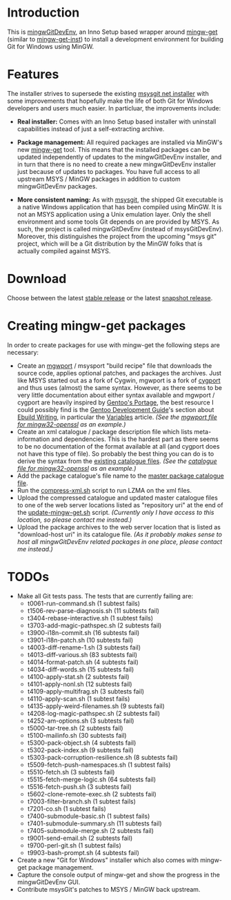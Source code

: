 # Introduction

This is [mingwGitDevEnv](https://github.com/sschuberth/mingwGitDevEnv), an Inno Setup based wrapper around [mingw-get](http://sourceforge.net/projects/mingw/files/Installer/mingw-get/) (similar to [mingw-get-inst](http://sourceforge.net/projects/mingw/files/Installer/mingw-get-inst/)) to install a development environment for building Git for Windows using MinGW.

# Features

The installer strives to supersede the existing [msysgit net installer](http://code.google.com/p/msysgit/downloads/list?q=netinstall) with some improvements that hopefully make the life of both Git for Windows developers and users much easier. In particluar, the improvements include:

* **Real installer:** Comes with an Inno Setup based installer with uninstall capabilities instead of just a self-extracting archive.

* **Package management:** All required packages are installed via MinGW's new [mingw-get](http://sourceforge.net/projects/mingw/files/Installer/mingw-get/) tool. This means that the installed packages can be updated independently of updates to the mingwGitDevEnv installer, and in turn that there is no need to create a new mingwGitDevEnv installer just because of updates to packages. You have full access to all upstream MSYS / MinGW packages in addition to custom mingwGitDevEnv packages.

* **More consistent naming:** As with [msysgit](http://code.google.com/p/msysgit/), the shipped Git executable is a native Windows application that has been compiled using MinGW. It is not an MSYS application using a Unix emulation layer. Only the shell environment and some tools Git depends on are provided by MSYS. As such, the project is called mingwGitDevEnv (instead of msysGitDevEnv). Moreover, this distinguishes the project from the upcoming "msys git" project, which will be a Git distribution by the MinGW folks that is actually compiled against MSYS.

# Download

Choose between the latest [stable release](https://dl.dropbox.com/u/6413030/mingwGitDevEnv/mingwGitDevEnv-v0.1.exe) or the latest [snapshot release](https://qa.nest-initiative.org/view/msysGit/job/msysgit-mingwGitDevEnv/lastSuccessfulBuild/artifact/download.html).

# Creating mingw-get packages

In order to create packages for use with mingw-get the following steps are necessary:

* Create an [mgwport](http://gitorious.org/mgwport/mgwport/blobs/master/README) / msysport "build recipe" file that downloads the source code, applies optional patches, and packages the archives. Just like MSYS started out as a fork of Cygwin, mgwport is a fork of [cygport](http://sourceware.org/cygwinports/) and thus uses (almost) the same syntax. However, as there seems to be very little documentation about either syntax available and mgwport / cygport are heavily inspired by [Gentoo's Portage](http://en.gentoo-wiki.com/wiki/Portage), the best resource I could possibly find is the [Gentoo Development Guide](http://devmanual.gentoo.org/)'s section about [Ebuild Writing](http://devmanual.gentoo.org/ebuild-writing/), in particular the [Variables](http://devmanual.gentoo.org/ebuild-writing/variables/) article. _(See the [mgwport file for mingw32-openssl](https://github.com/sschuberth/mingwGitDevEnv/blob/master/root/packages/mingw32-openssl/openssl-1.0.0j-1.mgwport) as an example.)_
* Create an xml catalogue / package description file which lists meta-information and dependencies. This is the hardest part as there seems to be no documentation of the format available at all (and cygport does not have this type of file). So probably the best thing you can do is to derive the syntax from the [existing catalogue files](http://sourceforge.net/projects/mingw/files/Installer/mingw-get/catalogue/). _(See the [catalogue file for mingw32-openssl](https://github.com/sschuberth/mingwGitDevEnv/blob/master/root/packages/mingw32-openssl.xml) as an example.)_
* Add the package catalogue's file name to the [master package catalogue file](https://github.com/sschuberth/mingwGitDevEnv/blob/master/root/packages/mingwgitdevenv-package-list.xml).
* Run the [compress-xml.sh](https://github.com/sschuberth/mingwGitDevEnv/blob/master/root/packages/compress-xml.sh) script to run LZMA on the xml files.
* Upload the compressed catalogue and updated master catalogue files to one of the web server locations listed as "repository uri" at the end of the [update-mingw-get.sh](https://github.com/sschuberth/mingwGitDevEnv/blob/master/update-mingw-get.sh) script. _(Currently only I have access to this location, so please contact me instead.)_
* Upload the package archives to the web server location that is listed as "download-host uri" in its catalogue file. _(As it probably makes sense to host all mingwGitDevEnv related packages in one place, please contact me instead.)_

# TODOs

* Make all Git tests pass. The tests that are currently failing are:
  * t0061-run-command.sh (1 subtest fails)
  * t1506-rev-parse-diagnosis.sh (11 subtests fail)
  * t3404-rebase-interactive.sh (1 subtest fails)
  * t3703-add-magic-pathspec.sh (2 subtests fail)
  * t3900-i18n-commit.sh (16 subtests fail)
  * t3901-i18n-patch.sh (10 subtests fail)
  * t4003-diff-rename-1.sh (3 subtests fail)
  * t4013-diff-various.sh (83 subtests fail)
  * t4014-format-patch.sh (4 subtests fail)
  * t4034-diff-words.sh (15 subtests fail)
  * t4100-apply-stat.sh (2 subtests fail)
  * t4101-apply-nonl.sh (12 subtests fail)
  * t4109-apply-multifrag.sh (3 subtests fail)
  * t4110-apply-scan.sh (1 subtest fails)
  * t4135-apply-weird-filenames.sh (9 subtests fail)
  * t4208-log-magic-pathspec.sh (2 subtests fail)
  * t4252-am-options.sh (3 subtests fail)
  * t5000-tar-tree.sh (2 subtests fail)
  * t5100-mailinfo.sh (30 subtests fail)
  * t5300-pack-object.sh (4 subtests fail)
  * t5302-pack-index.sh (9 subtests fail)
  * t5303-pack-corruption-resilience.sh (8 subtests fail)
  * t5509-fetch-push-namespaces.sh (1 subtest fails)
  * t5510-fetch.sh (3 subtests fail)
  * t5515-fetch-merge-logic.sh (64 subtests fail)
  * t5516-fetch-push.sh (3 subtests fail)
  * t5602-clone-remote-exec.sh (2 subtests fail)
  * t7003-filter-branch.sh (1 subtest fails)
  * t7201-co.sh (1 subtest fails)
  * t7400-submodule-basic.sh (1 subtest fails)
  * t7401-submodule-summary.sh (11 subtests fail)
  * t7405-submodule-merge.sh (2 subtests fail)
  * t9001-send-email.sh (2 subtests fail)
  * t9700-perl-git.sh (1 subtest fails)
  * t9903-bash-prompt.sh (4 subtests fail)
* Create a new "Git for Windows" installer which also comes with mingw-get package management.
* Capture the console output of mingw-get and show the progress in the mingwGitDevEnv GUI.
* Contribute msysGit's patches to MSYS / MinGW back upstream.
